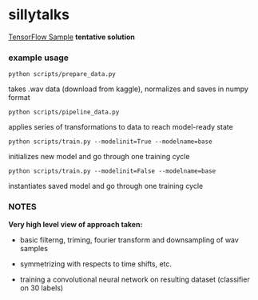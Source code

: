 # sillytalks

[TensorFlow Sample](https://www.tensorflow.org/versions/master/tutorials/audio_recognition)
**tentative solution**

### example usage

~~~~
python scripts/prepare_data.py
~~~~

takes .wav data (download from kaggle), normalizes and saves in numpy format

~~~~
python scripts/pipeline_data.py
~~~~

applies series of transformations to data to reach model-ready state

~~~~
python scripts/train.py --modelinit=True --modelname=base
~~~~

initializes new model and go through one training cycle

~~~~
python scripts/train.py --modelinit=False --modelname=base
~~~~

instantiates saved model and go through one training cycle

### NOTES

**Very high level view of approach taken:**

* basic filterng, triming, fourier transform and downsampling of wav samples

* symmetrizing with respects to time shifts, etc.

* training a convolutional neural network on resulting dataset (classifier on 30 labels)

